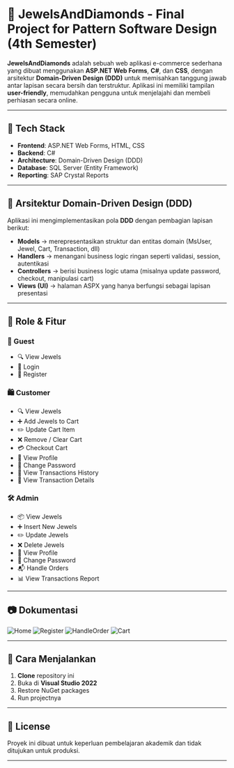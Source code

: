 # 💎 JewelsAndDiamonds - Final Project for Pattern Software Design (4th Semester)

**JewelsAndDiamonds** adalah sebuah web aplikasi e-commerce sederhana yang dibuat menggunakan **ASP.NET Web Forms**, **C#**, dan **CSS**, dengan arsitektur **Domain-Driven Design (DDD)** untuk memisahkan tanggung jawab antar lapisan secara bersih dan terstruktur. Aplikasi ini memiliki tampilan **user-friendly**, memudahkan pengguna untuk menjelajahi dan membeli perhiasan secara online.

---

## 🧱 Tech Stack

- **Frontend**: ASP.NET Web Forms, HTML, CSS  
- **Backend**: C#  
- **Architecture**: Domain-Driven Design (DDD)  
- **Database**: SQL Server (Entity Framework)
- **Reporting**: SAP Crystal Reports

---

## 🧠 Arsitektur Domain-Driven Design (DDD)

Aplikasi ini mengimplementasikan pola **DDD** dengan pembagian lapisan berikut:

- **Models** → merepresentasikan struktur dan entitas domain (MsUser, Jewel, Cart, Transaction, dll)  
- **Handlers** → menangani business logic ringan seperti validasi, session, autentikasi  
- **Controllers** → berisi business logic utama (misalnya update password, checkout, manipulasi cart)  
- **Views (UI)** → halaman ASPX yang hanya berfungsi sebagai lapisan presentasi  

---

## 👤 Role & Fitur

### 🔑 Guest
- 🔍 View Jewels
- 🔐 Login
- 📝 Register

### 🛍️ Customer
- 🔍 View Jewels
- ➕ Add Jewels to Cart
- ✏️ Update Cart Item
- ❌ Remove / Clear Cart
- 💳 Checkout Cart
- 👤 View Profile
- 🔑 Change Password
- 📜 View Transactions History
- 📄 View Transaction Details

### 🛠️ Admin
- 📦 View Jewels
- ➕ Insert New Jewels
- ✏️ Update Jewels
- ❌ Delete Jewels
- 👤 View Profile
- 🔑 Change Password
- 📬 Handle Orders
- 📊 View Transactions Report

---

## 📷 Dokumentasi
![Home](https://github.com/user-attachments/assets/66b930c3-c1a9-4f22-bf98-f23ee04b709d)
![Register](https://github.com/user-attachments/assets/5560e9bb-97e8-4850-bbbe-ed0aa4964ccc)
![HandleOrder](https://github.com/user-attachments/assets/2031ce41-4ddd-4fe9-b380-3f93e6f97e63)
![Cart](https://github.com/user-attachments/assets/eb7dbcee-4e78-47db-bfda-ff07679734b7)

---

## 🚀 Cara Menjalankan

1. **Clone** repository ini
2. Buka di **Visual Studio 2022**
3. Restore NuGet packages
4. Run projectnya
---

## 📌 License

Proyek ini dibuat untuk keperluan pembelajaran akademik dan tidak ditujukan untuk produksi.

---

